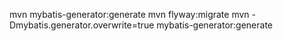 mvn mybatis-generator:generate
mvn flyway:migrate
mvn -Dmybatis.generator.overwrite=true mybatis-generator:generate
